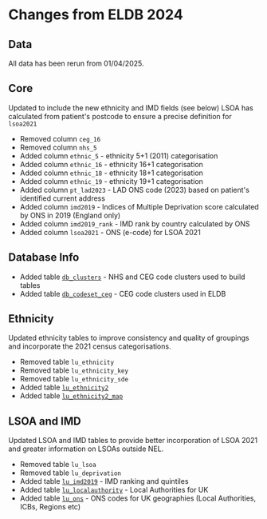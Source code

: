 # Changes from ELDB 2024
## Data
All data has been rerun from 01/04/2025.
## Core
Updated to include the new ethnicity and IMD fields (see below)
LSOA has calculated from patient's postcode to ensure a precise definition for `lsoa2021`

- Removed column `ceg_16`  
- Removed column `nhs_5`  
- Added column `ethnic_5` - ethnicity 5+1 (2011) categorisation  
- Added column `ethnic_16` - ethnicity 16+1 categorisation  
- Added column `ethnic_18` - ethnicity 18+1 categorisation  
- Added column `ethnic_19` - ethnicity 19+1 categorisation
- Added column `pt_lad2023` - LAD ONS code (2023) based on patient's identified current address    
- Added column `imd2019` - Indices of Multiple Deprivation score calculated by ONS in 2019 (England only)
- Added column `imd2019_rank` - IMD rank by country calculated by ONS
- Added column `lsoa2021` - ONS (e-code) for LSOA 2021
## Database Info
- Added table  [`db_clusters`](Data/Database_Info.md#db_clusters-code-clusters-in-tables) - NHS and CEG code clusters used to build tables  
- Added table [`db_codeset_ceg`](Data/Database_Info.md#db_codeset_ceg-ceg-code-clusters) - CEG code clusters used in ELDB  
## Ethnicity
Updated ethnicity tables to improve consistency and quality of groupings and incorporate the 2021 census categorisations.

- Removed table `lu_ethnicity`  
- Removed table `lu_ethnicity_key`  
- Removed table `lu_ethnicity_sde`  
- Added table [`lu_ethnicity2`](../Data/Lookup.md#lu_ethnicity2)  
- Added table [`lu_ethnicity2_map`](../Data/Lookup.md#lu_ethnicity2_map)  

## LSOA and IMD
Updated LSOA and IMD tables to provide better incorporation of LSOA 2021 and greater information on LSOAs outside NEL.

- Removed table `lu_lsoa`  
- Removed table `lu_deprivation`  
- Added table [`lu_imd2019`](../Data/Lookup.md#lu_imd2019) - IMD ranking and quintiles
- Added table [`lu_localauthority`](../Data/Lookup.md#lu_localauthority) - Local Authorities for UK
- Added table [`lu_ons`](../Data/Lookup.md#lu_ons) - ONS codes for UK geographies (Local Authorities, ICBs, Regions etc) 


